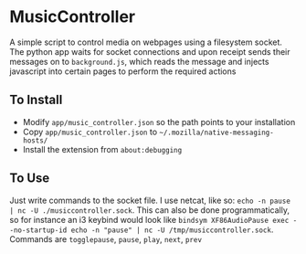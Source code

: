 # MusicController

A simple script to control media on webpages using a filesystem socket. The python app waits for socket connections and upon receipt sends their messages on to `background.js`, which reads the message and injects javascript into certain pages to perform the required actions

## To Install

 - Modify `app/music_controller.json` so the path points to your installation
 - Copy `app/music_controller.json` to `~/.mozilla/native-messaging-hosts/`
 - Install the extension from `about:debugging`

## To Use

Just write commands to the socket file. I use netcat, like so: `echo -n pause | nc -U ./musiccontroller.sock`. This can also be done programmatically, so for instance an i3 keybind would look like `bindsym XF86AudioPause exec --no-startup-id echo -n "pause" | nc -U /tmp/musiccontroller.sock`.
Commands are `togglepause`, `pause`, `play`, `next`, `prev`
